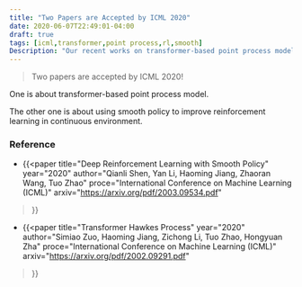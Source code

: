 ```yaml
---
title: "Two Papers are Accepted by ICML 2020"
date: 2020-06-07T22:49:01-04:00
draft: true
tags: [icml,transformer,point process,rl,smooth]
Description: "Our recent works on transformer-based point process model and smooth policy of reinforcement learning are accepted by ICML 2020!"
---
```


> Two papers are accepted by ICML 2020!

One is about transformer-based point process model.

The other one is about using smooth policy to improve reinforcement learning in continuous environment.

### **Reference**

- {{<paper
title="Deep Reinforcement Learning with Smooth Policy"
year="2020"
author="Qianli Shen, Yan Li, Haoming Jiang, Zhaoran Wang, Tuo Zhao"
proce="International Conference on Machine Learning (ICML)"
arxiv="https://arxiv.org/pdf/2003.09534.pdf"
>}}

- {{<paper
title="Transformer Hawkes Process"
year="2020"
author="Simiao Zuo, Haoming Jiang, Zichong Li, Tuo Zhao, Hongyuan Zha"
proce="International Conference on Machine Learning (ICML)"
arxiv="https://arxiv.org/pdf/2002.09291.pdf"
>}}